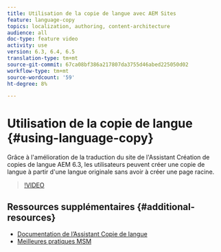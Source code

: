 ```yaml
---
title: Utilisation de la copie de langue avec AEM Sites
feature: language-copy
topics: localization, authoring, content-architecture
audience: all
doc-type: feature video
activity: use
version: 6.3, 6.4, 6.5
translation-type: tm+mt
source-git-commit: 67ca08bf386a217807da3755d46abed225050d02
workflow-type: tm+mt
source-wordcount: '59'
ht-degree: 8%

---
```



# Utilisation de la copie de langue {#using-language-copy}

Grâce à l&#39;amélioration de la traduction du site de l&#39;Assistant Création de copies de langue AEM 6.3, les utilisateurs peuvent créer une copie de langue à partir d&#39;une langue originale sans avoir à créer une page racine.

>[!VIDEO](https://video.tv.adobe.com/v/17116/?quality=9&learn=on)

## Ressources supplémentaires {#additional-resources}

* [Documentation de l’Assistant Copie de langue](https://helpx.adobe.com/experience-manager/6-5/sites/administering/using/tc-wizard.html)
* [Meilleures pratiques MSM](https://helpx.adobe.com/experience-manager/6-5/sites/administering/using/msm-best-practices.html)
